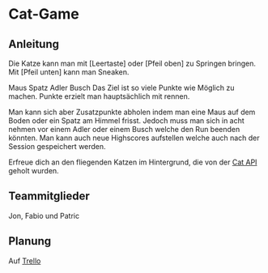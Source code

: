 # Cat-Game

## Anleitung

Die Katze kann man mit [Leertaste] oder [Pfeil oben] zu Springen bringen.
Mit [Pfeil unten] kann man Sneaken.

Maus Spatz Adler Busch
Das Ziel ist so viele Punkte wie Möglich zu machen.
Punkte erzielt man hauptsächlich mit rennen.

Man kann sich aber Zusatzpunkte abholen indem man eine Maus auf dem Boden oder ein Spatz am Himmel frisst.
Jedoch muss man sich in acht nehmen vor einem Adler oder einem Busch welche den Run beenden könnten.
Man kann auch neue Highscores aufstellen welche auch nach der Session gespeichert werden.

Erfreue dich an den fliegenden Katzen im Hintergrund, die von der [Cat API](https://thecatapi.com/) geholt wurden.

## Teammitglieder

Jon, Fabio und Patric

## Planung

Auf [Trello](https://trello.com/b/756oSZr1/todos)

